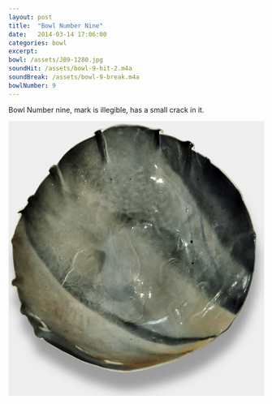 ```yaml
---
layout: post
title:  "Bowl Number Nine"
date:   2014-03-14 17:06:00
categories: bowl
excerpt: 
bowl: /assets/JB9-1280.jpg
soundHit: /assets/bowl-9-hit-2.m4a
soundBreak: /assets/bowl-9-break.m4a
bowlNumber: 9
---
```


Bowl Number nine, mark is illegible, has a small crack in it. 

<img src="/assets/JB9-1280.jpg" class="bowl-large"/>




